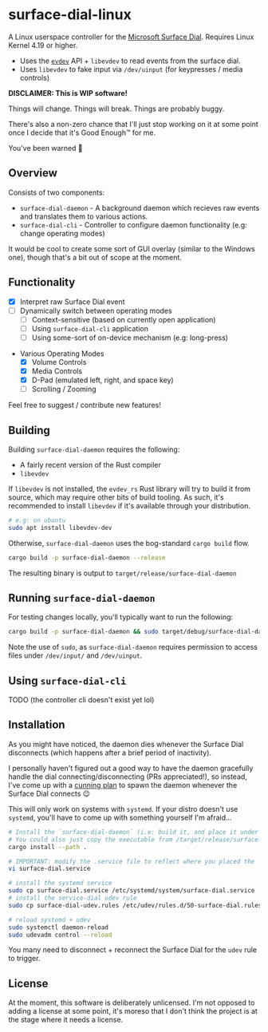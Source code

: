 # surface-dial-linux

A Linux userspace controller for the [Microsoft Surface Dial](https://www.microsoft.com/en-us/p/surface-dial/925r551sktgn). Requires Linux Kernel 4.19 or higher.

- Uses the [`evdev`](https://en.wikipedia.org/wiki/Evdev) API + `libevdev` to read events from the surface dial.
- Uses `libevdev` to fake input via `/dev/uinput` (for keypresses / media controls)

**DISCLAIMER: This is WIP software!**

Things will change.
Things will break.
Things are probably buggy.

There's also a non-zero chance that I'll just stop working on it at some point once I decide that it's Good Enough:tm: for me.

You've been warned :eyes:

## Overview

Consists of two components:

- `surface-dial-daemon` - A background daemon which recieves raw events and translates them to various actions.
- `surface-dial-cli` - Controller to configure daemon functionality (e.g: change operating modes)

It would be cool to create some sort of GUI overlay (similar to the Windows one), though that's a bit out of scope at the moment.

## Functionality

- [x] Interpret raw Surface Dial event
- [ ] Dynamically switch between operating modes
    - [ ] Context-sensitive (based on currently open application)
    - [ ] Using `surface-dial-cli` application
    - [ ] Using some-sort of on-device mechanism (e.g: long-press)
- Various Operating Modes
    - [x] Volume Controls
    - [x] Media Controls
    - [x] D-Pad (emulated left, right, and space key)
    - [ ] Scrolling / Zooming

Feel free to suggest / contribute new features!

## Building

Building `surface-dial-daemon` requires the following:

- A fairly recent version of the Rust compiler
- `libevdev`

If `libevdev` is not installed, the `evdev_rs` Rust library will try to build it from source, which may require other bits of build tooling. As such, it's recommended to install `libevdev` if it's available through your distribution.

```bash
# e.g: on ubuntu
sudo apt install libevdev-dev
```

Otherwise, `surface-dial-daemon` uses the bog-standard `cargo build` flow.

```bash
cargo build -p surface-dial-daemon --release
```

The resulting binary is output to `target/release/surface-dial-daemon`

## Running `surface-dial-daemon`

For testing changes locally, you'll typically want to run the following:

```bash
cargo build -p surface-dial-daemon && sudo target/debug/surface-dial-daemon
```

Note the use of `sudo`, as `surface-dial-daemon` requires permission to access files under `/dev/input/` and `/dev/uinput`.

## Using `surface-dial-cli`

TODO (the controller cli doesn't exist yet lol)

## Installation

As you might have noticed, the daemon dies whenever the Surface Dial disconnects (which happens after a brief period of inactivity).

I personally haven't figured out a good way to have the daemon gracefully handle the dial connecting/disconnecting (PRs appreciated!), so instead, I've come up with a [cunning plan](https://www.youtube.com/watch?v=AsXKS8Nyu8Q) to spawn the daemon whenever the Surface Dial connects :wink:

This will only work on systems with `systemd`.
If your distro doesn't use `systemd`, you'll have to come up with something yourself I'm afraid...

```bash
# Install the `surface-dial-daemon` (i.e: build it, and place it under ~/.cargo/bin/surface-dial-daemon)
# You could also just copy the executable from /target/release/surface-dial-daemon to wherever you like.
cargo install --path .

# IMPORTANT: modify the .service file to reflect where you placed the `service-dial-daemon` executable
vi surface-dial.service

# install the systemd service
sudo cp surface-dial.service /etc/systemd/system/surface-dial.service
# install the service-dial udev rule
sudo cp surface-dial-udev.rules /etc/udev/rules.d/50-surface-dial.rules

# reload systemd + udev
sudo systemctl daemon-reload
sudo udevadm control --reload
```

You many need to disconnect + reconnect the Surface Dial for the `udev` rule to trigger.

## License

At the moment, this software is deliberately unlicensed. I'm not opposed to adding a license at some point, it's moreso that I don't think the project is at the stage where it needs a license.
